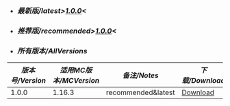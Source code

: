 - ### _最新版/latest>[1.0.0]()<_
- ### _推荐版/recommended>[1.0.0]()<_

- ### _所有版本/AllVersions_
|_版本号/Version_|_适用MC版本/MCVersion_|_备注/Notes_|_下载/Download_|
|---|---|---|---|
|1.0.0|1.16.3|recommended&latest|[Download]()|
